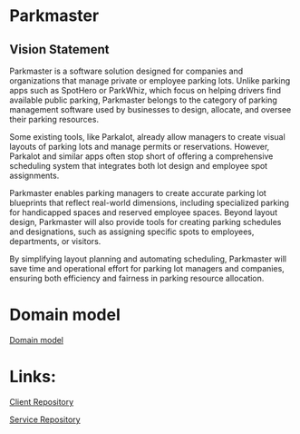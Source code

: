 # Parkmaster

## Vision Statement

Parkmaster is a software solution designed for companies and organizations that manage private or employee parking lots. Unlike parking apps such as SpotHero or ParkWhiz, which focus on helping drivers find available public parking, Parkmaster belongs to the category of parking management software used by businesses to design, allocate, and oversee their parking resources.

Some existing tools, like Parkalot, already allow managers to create visual layouts of parking lots and manage permits or reservations. However, Parkalot and similar apps often stop short of offering a comprehensive scheduling system that integrates both lot design and employee spot assignments.

Parkmaster enables parking managers to create accurate parking lot blueprints that reflect real-world dimensions, including specialized parking for handicapped spaces and reserved employee spaces. Beyond layout design, Parkmaster will also provide tools for creating parking schedules and designations, such as assigning specific spots to employees, departments, or visitors.

By simplifying layout planning and automating scheduling, Parkmaster will save time and operational effort for parking lot managers and companies, ensuring both efficiency and fairness in parking resource allocation.

# Domain model
[Domain model](https://github.com/calvin-cs262-fall2025-teamI/Project/blob/main/Images/UML_Diagram.png)

# Links:

[Client Repository](https://github.com/calvin-cs262-fall2025-teamI/Client)

[Service Repository](https://github.com/calvin-cs262-fall2025-teamI/Service)
